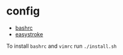config
======

* [bashrc](./bashrc "bashrc")
* [easystroke](./easystroke "easystroke")

To install `bashrc` and `vimrc` run `./install.sh`

